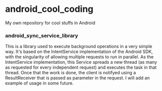 <h1>android_cool_coding</h1>

My own repository for cool stuffs in Android


<h3>android_sync_service_library</h3>
<p>This is a library used to execute background operations in a very simple way. It's based on the IntentService implementation of the Android SDK, with the singularity of allowing multiple requests to run in parallel. As the IntentService implementation, this Service spreads a new thread (as many as requested for every independent request) and executes the task in that thread. Once that the work is done, the client is notifyed using a ResultReceiver that is passed as parameter in the request. I will add an example of usage in some future.</p>


